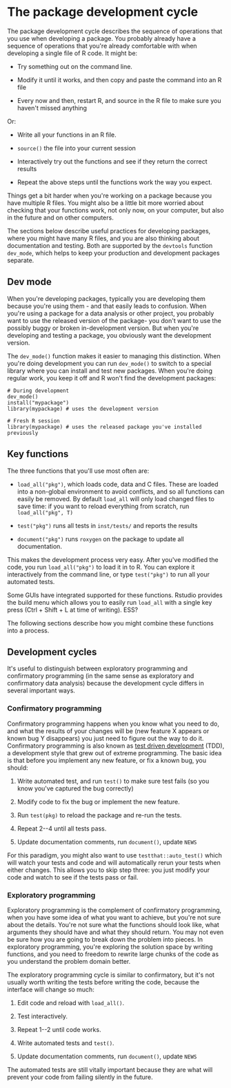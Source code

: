 # The package development cycle

The package development cycle describes the sequence of operations that you use when developing a package. You probably already have a sequence of operations that you're already comfortable with when developing a single file of R code. It might be:

* Try something out on the command line.

* Modify it until it works, and then copy and paste the command into an R file

* Every now and then, restart R, and source in the R file to make sure you
  haven't missed anything

Or:

* Write all your functions in an R file.

* `source()` the file into your current session

* Interactively try out the functions and see if they return the correct
  results

* Repeat the above steps until the functions work the way you expect.

Things get a bit harder when you're working on a package because you have multiple R files. You might also be a little bit more worried about checking that your functions work, not only now, on your computer, but also in the future and on other computers.

The sections below describe useful practices for developing packages, where you might have many R files, and you are also thinking about documentation and testing. Both are supported by the `devtools` function `dev_mode`, which helps to keep your production and development packages separate.

## Dev mode

When you're developing packages, typically you are developing them because you're using them - and that easily leads to confusion. When you're using a package for a data analysis or other project, you probably want to use the released version of the package- you don't want to use the possibly buggy or broken in-development version. But when you're developing and testing a package, you obviously want the development version.

The `dev_mode()` function makes it easier to managing this distinction.  When you're doing development you can run `dev_mode()` to switch to a special library where you can install and test new packages.  When you're doing regular work, you keep it off and R won't find the development packages:

    # During development
    dev_mode()
    install("mypackage")
    library(mypackage) # uses the development version
    
    # Fresh R session
    library(mypackage) # uses the released package you've installed previously

## Key functions

The three functions that you'll use most often are:

* `load_all("pkg")`, which loads code, data and C files. These are loaded into
  a non-global environment to avoid conflicts, and so all functions can easily
  be removed. By default `load_all` will only load changed files to save time:
  if you want to reload everything from scratch, run `load_all("pkg", T)`

* `test("pkg")` runs all tests in `inst/tests/` and reports the results

* `document("pkg")` runs `roxygen` on the package to update all documentation.

This makes the development process very easy. After you've modified the code, you run `load_all("pkg")` to load it in to R. You can explore it interactively from the command line, or type `test("pkg")` to run all your automated tests.

Some GUIs have integrated supported for these functions. Rstudio provides the build menu which allows you to easily run `load_all` with a single key press (Ctrl + Shift + L at time of writing). ESS? 

The following sections describe how you might combine these functions into a process.

## Development cycles

It's useful to distinguish between exploratory programming and confirmatory programming (in the same sense as exploratory and confirmatory data analysis) because the development cycle differs in several important ways.

### Confirmatory programming

Confirmatory programming happens when you know what you need to do, and what the results of your changes will be (new feature X appears or known bug Y disappears) you just need to figure out the way to do it. Confirmatory programming is also known as [test driven development][tdd] (TDD), a development style that grew out of extreme programming. The basic idea is that before you implement any new feature, or fix a known bug, you should:

1. Write automated test, and run `test()` to make sure test fails (so you know
   you've captured the bug correctly)

2. Modify code to fix the bug or implement the new feature.

3. Run `test(pkg)` to reload the package and re-run the tests.

4. Repeat 2--4 until all tests pass.

5. Update documentation comments, run `document()`, update `NEWS`

For this paradigm, you might also want to use `testthat::auto_test()` which will watch your tests and code and will automatically rerun your tests when either changes. This allows you to skip step three: you just modify your code and watch to see if the tests pass or fail.

### Exploratory programming

Exploratory programming is the complement of confirmatory programming, when you have some idea of what you want to achieve, but you're not sure about the details. You're not sure what the functions should look like, what arguments they should have and what they should return. You may not even be sure how you are going to break down the problem into pieces. In exploratory programming, you're exploring the solution space by writing functions, and you need to freedom to rewrite large chunks of the code as you understand the problem domain better.

The exploratory programming cycle is similar to confirmatory, but it's not usually worth writing the tests before writing the code, because the interface will change so much:

1. Edit code and reload with `load_all()`.

2. Test interactively.

3. Repeat 1--2 until code works.

4. Write automated tests and `test()`.

5. Update documentation comments, run `document()`, update `NEWS`

The automated tests are still vitally important because they are what will prevent your code from failing silently in the future.

[devtools-down]:https://github.com/hadley/devtools/tarball/master
[tdd]:http://en.wikipedia.org/wiki/Test-driven_development

